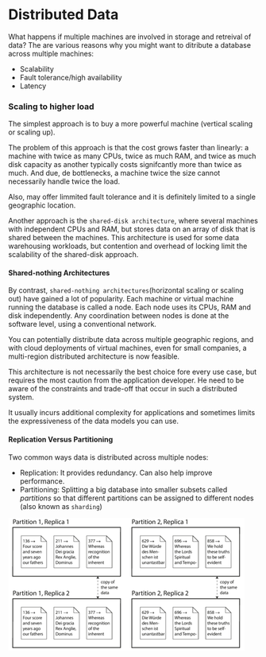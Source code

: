 # Distributed Data

What happens if multiple machines are involved in storage and retreival of data? The are various reasons why you might want to ditribute a database across multiple machines:
- Scalability
- Fault tolerance/high availability
- Latency

### Scaling to higher load
The simplest approach is to buy a more powerful machine (vertical scaling or scaling up). 

The problem of this approach is that the cost grows faster than linearly: a machine with twice as many CPUs, twice as much RAM, and twice as much disk capacity as another typically costs signifcantly more than twice as much. And due, de bottlenecks, a machine twice the size cannot necessarily handle twice the load.

Also, may offer limmited fault tolerance and it is definitely limited to a single geographic location.

Another approach is the `shared-disk architecture`, where several machines with independent CPUs and RAM, but stores data on an array of disk that is shared between the machines. This architecture is used for some data warehousing workloads, but contention and overhead of locking limit the scalability of the shared-disk approach.

#### Shared-nothing Architectures
By contrast, `shared-nothing architectures`(horizontal scaling or scaling out) have gained a lot of popularity. Each machine or virtual machine running the database is called a node. Each node uses its CPUs, RAM and disk independently. Any coordination between nodes is done at the software level, using a conventional network.

You can potentially distribute data across multiple geographic regions, and with cloud deployments of virtual machines, even for small companies, a multi-region distributed architecture is now feasible. 

This architecture is not necessarily the best choice fore every use case, but requires the most caution from the application developer. He need to be aware of the constraints and trade-off that occur in such a distributed system. 

It usually incurs additional complexity for applications and sometimes limits the expressiveness of the data models you can use.

#### Replication Versus Partitioning
Two common ways data is distributed across multiple nodes:
- Replication: It provides redundancy. Can also help improve performance.
- Partitioning: Splitting a big database into smaller subsets called _partitions_ so that different partitions can be assigned to different nodes (also known as `sharding`)

![sharding](sharding.png)